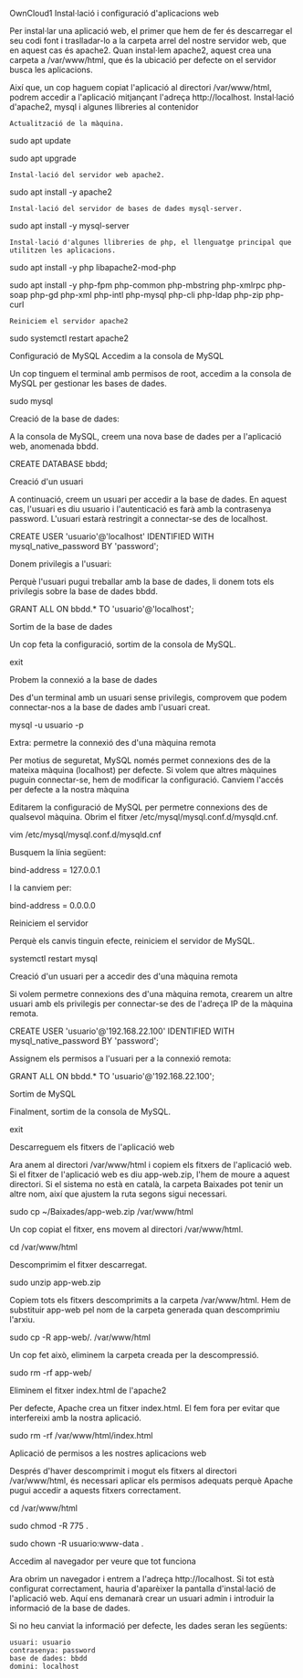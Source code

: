 OwnCloud1
Instal·lació i configuració d'aplicacions web

Per instal·lar una aplicació web, el primer que hem de fer és descarregar el seu codi font i traslladar-lo a la carpeta arrel del nostre servidor web, que en aquest cas és apache2. Quan instal·lem apache2, aquest crea una carpeta a /var/www/html, que és la ubicació per defecte on el servidor busca les aplicacions.

Així que, un cop haguem copiat l'aplicació al directori /var/www/html, podrem accedir a l'aplicació mitjançant l'adreça http://localhost.
Instal·lació d'apache2, mysql i algunes llibreries al contenidor

    Actualització de la màquina.

sudo apt update

sudo apt upgrade

    Instal·lació del servidor web apache2.

sudo apt install -y apache2

    Instal·lació del servidor de bases de dades mysql-server.

sudo apt install -y mysql-server

    Instal·lació d'algunes llibreries de php, el llenguatge principal que utilitzen les aplicacions.

sudo apt install -y php libapache2-mod-php

sudo apt install -y php-fpm php-common php-mbstring php-xmlrpc php-soap php-gd php-xml php-intl php-mysql php-cli php-ldap php-zip php-curl

    Reiniciem el servidor apache2

sudo systemctl restart apache2

Configuració de MySQL
Accedim a la consola de MySQL

Un cop tinguem el terminal amb permisos de root, accedim a la consola de MySQL per gestionar les bases de dades.

sudo mysql

Creació de la base de dades:

A la consola de MySQL, creem una nova base de dades per a l'aplicació web, anomenada bbdd.

CREATE DATABASE bbdd;

Creació d'un usuari

A continuació, creem un usuari per accedir a la base de dades. En aquest cas, l'usuari es diu usuario i l'autenticació es farà amb la contrasenya password. L'usuari estarà restringit a connectar-se des de localhost.

CREATE USER 'usuario'@'localhost' IDENTIFIED WITH mysql_native_password BY 'password';

Donem privilegis a l'usuari:

Perquè l'usuari pugui treballar amb la base de dades, li donem tots els privilegis sobre la base de dades bbdd.

GRANT ALL ON bbdd.* TO 'usuario'@'localhost';

Sortim de la base de dades

Un cop feta la configuració, sortim de la consola de MySQL.

exit

Probem la connexió a la base de dades

Des d'un terminal amb un usuari sense privilegis, comprovem que podem connectar-nos a la base de dades amb l'usuari creat.

mysql -u usuario -p

Extra: permetre la connexió des d'una màquina remota

Per motius de seguretat, MySQL només permet connexions des de la mateixa màquina (localhost) per defecte. Si volem que altres màquines puguin connectar-se, hem de modificar la configuració.
Canviem l'accés per defecte a la nostra màquina

Editarem la configuració de MySQL per permetre connexions des de qualsevol màquina. Obrim el fitxer /etc/mysql/mysql.conf.d/mysqld.cnf.

vim /etc/mysql/mysql.conf.d/mysqld.cnf

Busquem la línia següent:

bind-address = 127.0.0.1

I la canviem per:

bind-address = 0.0.0.0

Reiniciem el servidor

Perquè els canvis tinguin efecte, reiniciem el servidor de MySQL.

systemctl restart mysql

Creació d'un usuari per a accedir des d'una màquina remota

Si volem permetre connexions des d'una màquina remota, crearem un altre usuari amb els privilegis per connectar-se des de l'adreça IP de la màquina remota.

CREATE USER 'usuario'@'192.168.22.100' IDENTIFIED WITH mysql_native_password BY 'password';

Assignem els permisos a l'usuari per a la connexió remota:

GRANT ALL ON bbdd.* TO 'usuario'@'192.168.22.100';

Sortim de MySQL

Finalment, sortim de la consola de MySQL.

exit

Descarreguem els fitxers de l'aplicació web

Ara anem al directori /var/www/html i copiem els fitxers de l'aplicació web. Si el fitxer de l'aplicació web es diu app-web.zip, l'hem de moure a aquest directori. Si el sistema no està en català, la carpeta Baixades pot tenir un altre nom, així que ajustem la ruta segons sigui necessari.

sudo cp ~/Baixades/app-web.zip /var/www/html

Un cop copiat el fitxer, ens movem al directori /var/www/html.

cd /var/www/html

Descomprimim el fitxer descarregat.

sudo unzip app-web.zip

Copiem tots els fitxers descomprimits a la carpeta /var/www/html. Hem de substituir app-web pel nom de la carpeta generada quan descomprimiu l'arxiu.

sudo cp -R app-web/. /var/www/html

Un cop fet això, eliminem la carpeta creada per la descompressió.

sudo rm -rf app-web/

Eliminem el fitxer index.html de l'apache2

Per defecte, Apache crea un fitxer index.html. El fem fora per evitar que interfereixi amb la nostra aplicació.

sudo rm -rf /var/www/html/index.html

Aplicació de permisos a les nostres aplicacions web

Després d'haver descomprimit i mogut els fitxers al directori /var/www/html, és necessari aplicar els permisos adequats perquè Apache pugui accedir a aquests fitxers correctament.

cd /var/www/html

sudo chmod -R 775 .

sudo chown -R usuario:www-data .

Accedim al navegador per veure que tot funciona

Ara obrim un navegador i entrem a l'adreça http://localhost. Si tot està configurat correctament, hauria d'aparèixer la pantalla d'instal·lació de l'aplicació web. Aquí ens demanarà crear un usuari admin i introduir la informació de la base de dades.

Si no heu canviat la informació per defecte, les dades seran les següents:

    usuari: usuario
    contrasenya: password
    base de dades: bbdd
    domini: localhost
